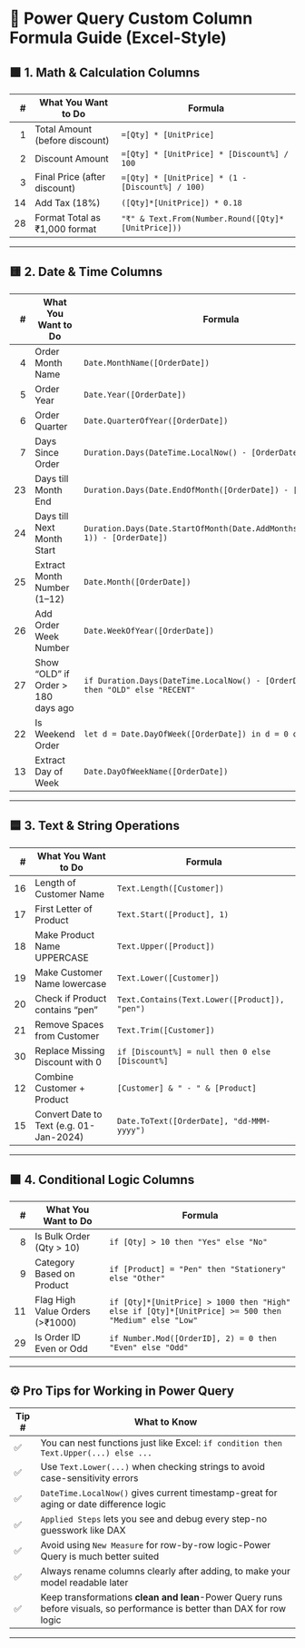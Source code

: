 # 🧠 Power Query Custom Column Formula Guide (Excel-Style)

## 🟩 1. **Math & Calculation Columns**

|  # | What You Want to Do            | Formula                                            |
| -: | ------------------------------ | -------------------------------------------------- |
|  1 | Total Amount (before discount) | `=[Qty] * [UnitPrice]`                             |
|  2 | Discount Amount                | `=[Qty] * [UnitPrice] * [Discount%] / 100`         |
|  3 | Final Price (after discount)   | `=[Qty] * [UnitPrice] * (1 - [Discount%] / 100)`   |
| 14 | Add Tax (18%)                  | `([Qty]*[UnitPrice]) * 0.18`                       |
| 28 | Format Total as ₹1,000 format  | `"₹" & Text.From(Number.Round([Qty]*[UnitPrice]))` |

---

## 🟨 2. **Date & Time Columns**

|   # | What You Want to Do                | Formula                                                                              |
| --: | ---------------------------------- | ------------------------------------------------------------------------------------ |
|   4 | Order Month Name                   | `Date.MonthName([OrderDate])`                                                        |
|   5 | Order Year                         | `Date.Year([OrderDate])`                                                             |
|   6 | Order Quarter                      | `Date.QuarterOfYear([OrderDate])`                                                    |
|   7 | Days Since Order                   | `Duration.Days(DateTime.LocalNow() - [OrderDate])`                                   |
|  23 | Days till Month End                | `Duration.Days(Date.EndOfMonth([OrderDate]) - [OrderDate])`                          |
|  24 | Days till Next Month Start         | `Duration.Days(Date.StartOfMonth(Date.AddMonths([OrderDate], 1)) - [OrderDate])`     |
|  25 | Extract Month Number (1–12)        | `Date.Month([OrderDate])`                                                            |
|  26 | Add Order Week Number              | `Date.WeekOfYear([OrderDate])`                                                       |
|  27 | Show “OLD” if Order > 180 days ago | `if Duration.Days(DateTime.LocalNow() - [OrderDate]) > 180 then "OLD" else "RECENT"` |
|  22 | Is Weekend Order                   | `let d = Date.DayOfWeek([OrderDate]) in d = 0 or d = 6`                              |
|  13 | Extract Day of Week                | `Date.DayOfWeekName([OrderDate])`                                                    |

---

## 🟦 3. **Text & String Operations**

|  # | What You Want to Do                     | Formula                                         |
| -: | --------------------------------------- | ----------------------------------------------- |
| 16 | Length of Customer Name                 | `Text.Length([Customer])`                       |
| 17 | First Letter of Product                 | `Text.Start([Product], 1)`                      |
| 18 | Make Product Name UPPERCASE             | `Text.Upper([Product])`                         |
| 19 | Make Customer Name lowercase            | `Text.Lower([Customer])`                        |
| 20 | Check if Product contains “pen”         | `Text.Contains(Text.Lower([Product]), "pen")`   |
| 21 | Remove Spaces from Customer             | `Text.Trim([Customer])`                         |
| 30 | Replace Missing Discount with 0         | `if [Discount%] = null then 0 else [Discount%]` |
| 12 | Combine Customer + Product              | `[Customer] & " - " & [Product]`                |
| 15 | Convert Date to Text (e.g. 01-Jan-2024) | `Date.ToText([OrderDate], "dd-MMM-yyyy")`       |

---

## 🟧 4. **Conditional Logic Columns**

|  # | What You Want to Do             | Formula                                                  |
| -: | ------------------------------- | -------------------------------------------------------- |
|  8 | Is Bulk Order (Qty > 10)        | `if [Qty] > 10 then "Yes" else "No"`                     |
|  9 | Category Based on Product       | `if [Product] = "Pen" then "Stationery" else "Other"`    |
| 11 | Flag High Value Orders (>₹1000) | `if [Qty]*[UnitPrice] > 1000 then "High" else if [Qty]*[UnitPrice] >= 500 then "Medium" else "Low"`  |
| 29 | Is Order ID Even or Odd         | `if Number.Mod([OrderID], 2) = 0 then "Even" else "Odd"` |

---

## ⚙️ Pro Tips for Working in Power Query

| Tip # | What to Know                                                                                                             |
| ----- | ------------------------------------------------------------------------------------------------------------------------ |
| ✅     | You can nest functions just like Excel: `if condition then Text.Upper(...) else ...`                                     |
| ✅     | Use `Text.Lower(...)` when checking strings to avoid case-sensitivity errors                                             |
| ✅     | `DateTime.LocalNow()` gives current timestamp-great for aging or date difference logic                                   |
| ✅     | `Applied Steps` lets you see and debug every step-no guesswork like DAX                                                  |
| ✅     | Avoid using `New Measure` for row-by-row logic-Power Query is much better suited                                         |
| ✅     | Always rename columns clearly after adding, to make your model readable later                                            |
| ✅     | Keep transformations **clean and lean**-Power Query runs before visuals, so performance is better than DAX for row logic |

---
